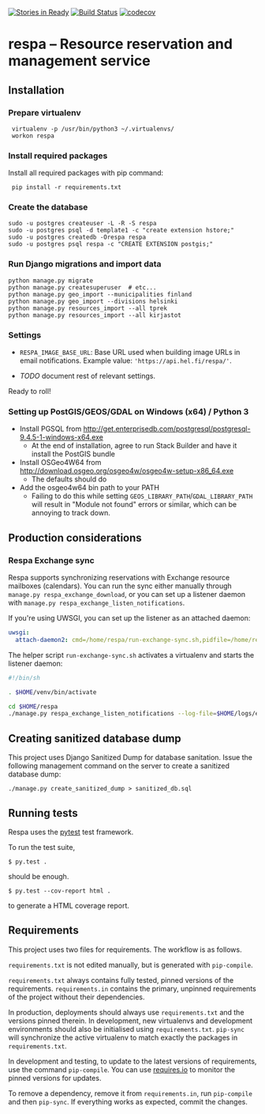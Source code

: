 [![Stories in Ready](https://badge.waffle.io/City-of-Helsinki/respa.png?label=ready&title=Ready)](https://waffle.io/City-of-Helsinki/respa)
[![Build Status](https://api.travis-ci.org/City-of-Helsinki/respa.svg?branch=master)](https://travis-ci.org/City-of-Helsinki/respa)
[![codecov](https://codecov.io/gh/City-of-Helsinki/respa/branch/master/graph/badge.svg)](https://codecov.io/gh/City-of-Helsinki/respa)

respa – Resource reservation and management service
===================

Installation
------------

### Prepare virtualenv

     virtualenv -p /usr/bin/python3 ~/.virtualenvs/
     workon respa

### Install required packages

Install all required packages with pip command:

     pip install -r requirements.txt

### Create the database

```shell
sudo -u postgres createuser -L -R -S respa
sudo -u postgres psql -d template1 -c "create extension hstore;"
sudo -u postgres createdb -Orespa respa
sudo -u postgres psql respa -c "CREATE EXTENSION postgis;"
```

### Run Django migrations and import data

```shell
python manage.py migrate
python manage.py createsuperuser  # etc...
python manage.py geo_import --municipalities finland
python manage.py geo_import --divisions helsinki
python manage.py resources_import --all tprek
python manage.py resources_import --all kirjastot
```

### Settings
- `RESPA_IMAGE_BASE_URL`: Base URL used when building image URLs in email notifications. Example value: `'https://api.hel.fi/respa/'`.

- *TODO* document rest of relevant settings.

Ready to roll!

### Setting up PostGIS/GEOS/GDAL on Windows (x64) / Python 3

* Install PGSQL from http://get.enterprisedb.com/postgresql/postgresql-9.4.5-1-windows-x64.exe
  * At the end of installation, agree to run Stack Builder and have it install the PostGIS bundle
* Install OSGeo4W64 from http://download.osgeo.org/osgeo4w/osgeo4w-setup-x86_64.exe
  * The defaults should do
* Add the osgeo4w64 bin path to your PATH
  * Failing to do this while setting `GEOS_LIBRARY_PATH`/`GDAL_LIBRARY_PATH` will result in
    "Module not found" errors or similar, which can be annoying to track down.


Production considerations
-------------------------

### Respa Exchange sync

Respa supports synchronizing reservations with Exchange resource mailboxes (calendars). You can run the sync either manually through `manage.py respa_exchange_download`, or you can set up a listener daemon with `manage.py respa_exchange_listen_notifications`.

If you're using UWSGI, you can set up the listener as an attached daemon:

```yaml
uwsgi:
  attach-daemon2: cmd=/home/respa/run-exchange-sync.sh,pidfile=/home/respa/exchange_sync.pid,reloadsignal=15,touch=/home/respa/service_state/touch_to_reload
```

The helper script `run-exchange-sync.sh` activates a virtualenv and starts the listener daemon:

```bash
#!/bin/sh

. $HOME/venv/bin/activate

cd $HOME/respa
./manage.py respa_exchange_listen_notifications --log-file=$HOME/logs/exchange_sync.log --pid-file=$HOME/exchange_sync.pid --daemonize
```

Creating sanitized database dump
--------------------------------

This project uses Django Sanitized Dump for database sanitation.  Issue
the following management command on the server to create a sanitized
database dump:

    ./manage.py create_sanitized_dump > sanitized_db.sql


Running tests
-------------

Respa uses the [pytest](http://pytest.org/latest/) test framework.

To run the test suite,

```shell
$ py.test .
```

should be enough.

```shell
$ py.test --cov-report html .
```

to generate a HTML coverage report.


Requirements
------------

This project uses two files for requirements. The workflow is as follows.

`requirements.txt` is not edited manually, but is generated
with `pip-compile`.

`requirements.txt` always contains fully tested, pinned versions
of the requirements. `requirements.in` contains the primary, unpinned
requirements of the project without their dependencies.

In production, deployments should always use `requirements.txt`
and the versions pinned therein. In development, new virtualenvs
and development environments should also be initialised using
`requirements.txt`. `pip-sync` will synchronize the active
virtualenv to match exactly the packages in `requirements.txt`.

In development and testing, to update to the latest versions
of requirements, use the command `pip-compile`. You can
use [requires.io](https://requires.io) to monitor the
pinned versions for updates.

To remove a dependency, remove it from `requirements.in`,
run `pip-compile` and then `pip-sync`. If everything works
as expected, commit the changes.
